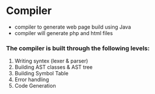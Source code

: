 # Compiler
- compiler to generate web page build using Java
- compiler will generate php and html files

### The compiler is built through the following levels:
1. Writing syntex (lexer & parser)
2. Building AST classes & AST tree
3. Building Symbol Table
4. Error handling
5. Code Generation
